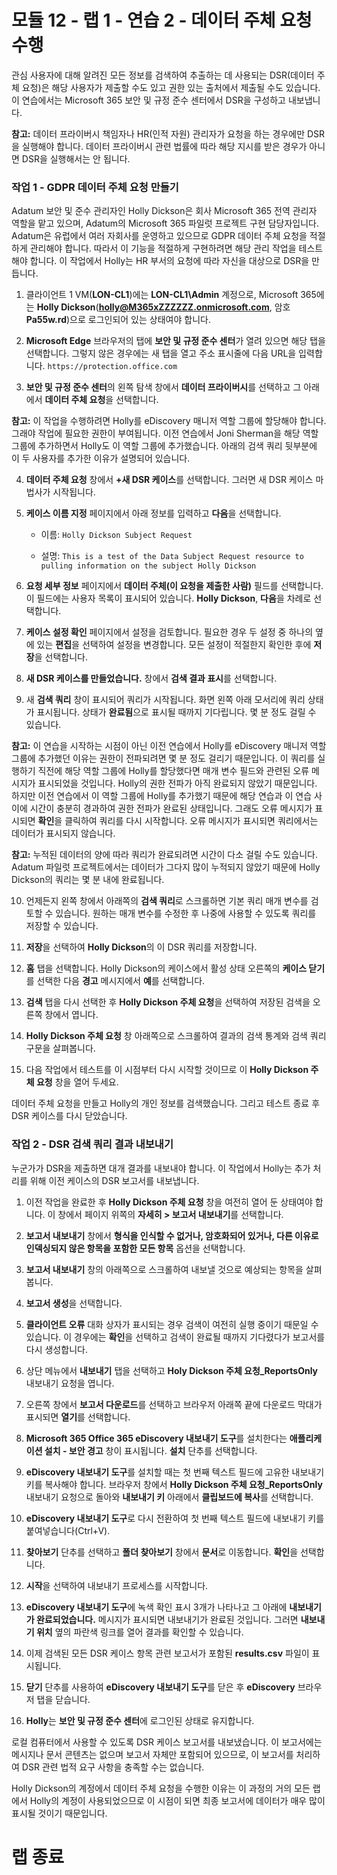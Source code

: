 ﻿# 모듈 12 - 랩 1 - 연습 2 - 데이터 주체 요청 수행 

관심 사용자에 대해 알려진 모든 정보를 검색하여 추출하는 데 사용되는 DSR(데이터 주체 요청)은 해당 사용자가 제출할 수도 있고 권한 있는 출처에서 제출될 수도 있습니다. 이 연습에서는 Microsoft 365 보안 및 규정 준수 센터에서 DSR을 구성하고 내보냅니다.

**참고:** 데이터 프라이버시 책임자나 HR(인적 자원) 관리자가 요청을 하는 경우에만 DSR을 실행해야 합니다. 데이터 프라이버시 관련 법률에 따라 해당 지시를 받은 경우가 아니면 DSR을 실행해서는 안 됩니다.

### 작업 1 - GDPR 데이터 주체 요청 만들기

Adatum 보안 및 준수 관리자인 Holly Dickson은 회사 Microsoft 365 전역 관리자 역할을 맡고 있으며, Adatum의 Microsoft 365 파일럿 프로젝트 구현 담당자입니다. Adatum은 유럽에서 여러 자회사를 운영하고 있으므로 GDPR 데이터 주체 요청을 적절하게 관리해야 합니다. 따라서 이 기능을 적절하게 구현하려면 해당 관리 작업을 테스트해야 합니다. 이 작업에서 Holly는 HR 부서의 요청에 따라 자신을 대상으로 DSR을 만듭니다.

1. 클라이언트 1 VM(**LON-CL1**)에는 **LON-CL1\Admin** 계정으로, Microsoft 365에는 **Holly Dickson**(**holly@M365xZZZZZZ.onmicrosoft.com**, 암호 **Pa55w.rd**)으로 로그인되어 있는 상태여야 합니다. 

2. **Microsoft Edge** 브라우저의 탭에 **보안 및 규정 준수 센터**가 열려 있으면 해당 탭을 선택합니다. 그렇지 않은 경우에는 새 탭을 열고 주소 표시줄에 다음 URL을 입력합니다. `https://protection.office.com`

3. **보안 및 규정 준수 센터**의 왼쪽 탐색 창에서 **데이터 프라이버시**를 선택하고 그 아래에서 **데이터 주체 요청**을 선택합니다.  

‎**참고:** 이 작업을 수행하려면 Holly를 eDiscovery 매니저 역할 그룹에 할당해야 합니다. 그래야 작업에 필요한 권한이 부여됩니다. 이전 연습에서 Joni Sherman을 해당 역할 그룹에 추가하면서 Holly도 이 역할 그룹에 추가했습니다. 아래의 검색 쿼리 뒷부분에 이 두 사용자를 추가한 이유가 설명되어 있습니다. 

4. **데이터 주체 요청** 창에서 **+새 DSR 케이스**를 선택합니다. 그러면 새 DSR 케이스 마법사가 시작됩니다.

5. **케이스 이름 지정** 페이지에서 아래 정보를 입력하고 **다음**을 선택합니다.

	- 이름: `Holly Dickson Subject Request`

	- 설명: `This is a test of the Data Subject Request resource to pulling information on the subject Holly Dickson`

6. **요청 세부 정보** 페이지에서 **데이터 주체(이 요청을 제출한 사람)** 필드를 선택합니다. 이 필드에는 사용자 목록이 표시되어 있습니다. **Holly Dickson**, **다음**을 차례로 선택합니다.

7. **케이스 설정 확인** 페이지에서 설정을 검토합니다. 필요한 경우 두 설정 중 하나의 옆에 있는 **편집**을 선택하여 설정을 변경합니다. 모든 설정이 적절한지 확인한 후에 **저장**을 선택합니다.

8. **새 DSR 케이스를 만들었습니다.** 창에서 **검색 결과 표시**를 선택합니다.

9. 새 **검색 쿼리** 창이 표시되어 쿼리가 시작됩니다. 화면 왼쪽 아래 모서리에 쿼리 상태가 표시됩니다. 상태가 **완료됨**으로 표시될 때까지 기다립니다. 몇 분 정도 걸릴 수 있습니다. 

**참고:** 이 연습을 시작하는 시점이 아닌 이전 연습에서 Holly를 eDiscovery 매니저 역할 그룹에 추가했던 이유는 권한이 전파되려면 몇 분 정도 걸리기 때문입니다. 이 쿼리를 실행하기 직전에 해당 역할 그룹에 Holly를 할당했다면 매개 변수 필드와 관련된 오류 메시지가 표시되었을 것입니다. Holly의 권한 전파가 아직 완료되지 않았기 때문입니다. 하지만 이전 연습에서 이 역할 그룹에 Holly를 추가했기 때문에 해당 연습과 이 연습 사이에 시간이 충분히 경과하여 권한 전파가 완료된 상태입니다. 그래도 오류 메시지가 표시되면 **확인**을 클릭하여 쿼리를 다시 시작합니다. 오류 메시지가 표시되면 쿼리에서는 데이터가 표시되지 않습니다.   
	
‎**참고:** 누적된 데이터의 양에 따라 쿼리가 완료되려면 시간이 다소 걸릴 수도 있습니다. Adatum 파일럿 프로젝트에서는 데이터가 그다지 많이 누적되지 않았기 때문에 Holly Dickson의 쿼리는 몇 분 내에 완료됩니다.

10. 언제든지 왼쪽 창에서 아래쪽의 **검색 쿼리**로 스크롤하면 기본 쿼리 매개 변수를 검토할 수 있습니다. 원하는 매개 변수를 수정한 후 나중에 사용할 수 있도록 쿼리를 저장할 수 있습니다.

11. **저장**을 선택하여 **Holly Dickson**의 이 DSR 쿼리를 저장합니다.

12. **홈** 탭을 선택합니다. Holly Dickson의 케이스에서 활성 상태 오른쪽의 **케이스 닫기**를 선택한 다음 **경고** 메시지에서 **예**를 선택합니다. 

13. **검색** 탭을 다시 선택한 후 **Holly Dickson 주체 요청**을 선택하여 저장된 검색을 오른쪽 창에서 엽니다. 

14. **Holly Dickson 주체 요청** 창 아래쪽으로 스크롤하여 결과의 검색 통계와 검색 쿼리 구문을 살펴봅니다. 

15. 다음 작업에서 테스트를 이 시점부터 다시 시작할 것이므로 이 **Holly Dickson 주체 요청** 창을 열어 두세요.

데이터 주체 요청을 만들고 Holly의 개인 정보를 검색했습니다. 그리고 테스트 종료 후 DSR 케이스를 다시 닫았습니다. 


### 작업 2 - DSR 검색 쿼리 결과 내보내기

누군가가 DSR을 제출하면 대개 결과를 내보내야 합니다. 이 작업에서 Holly는 추가 처리를 위해 이전 케이스의 DSR 보고서를 내보냅니다.

1. 이전 작업을 완료한 후 **Holly Dickson 주체 요청** 창을 여전히 열어 둔 상태여야 합니다. 이 창에서 페이지 위쪽의 **자세히 > 보고서 내보내기**를 선택합니다.

1. **보고서 내보내기** 창에서 **형식을 인식할 수 없거나, 암호화되어 있거나, 다른 이유로 인덱싱되지 않은 항목을 포함한 모든 항목** 옵션을 선택합니다.

1. **보고서 내보내기** 창의 아래쪽으로 스크롤하여 내보낼 것으로 예상되는 항목을 살펴봅니다. 

1. **보고서 생성**을 선택합니다.

1. **클라이언트 오류** 대화 상자가 표시되는 경우 검색이 여전히 실행 중이기 때문일 수 있습니다. 이 경우에는 **확인**을 선택하고 검색이 완료될 때까지 기다렸다가 보고서를 다시 생성합니다. 

1. 상단 메뉴에서 **내보내기** 탭을 선택하고 **Holy Dickson 주체 요청_ReportsOnly** 내보내기 요청을 엽니다.

1. 오른쪽 창에서 **보고서 다운로드**를 선택하고 브라우저 아래쪽 끝에 다운로드 막대가 표시되면 **열기**를 선택합니다.

1. **Microsoft 365 Office 365 eDiscovery 내보내기 도구**를 설치한다는 **애플리케이션 설치 - 보안 경고** 창이 표시됩니다. **설치** 단추를 선택합니다.

1. **eDiscovery 내보내기 도구**를 설치할 때는 첫 번째 텍스트 필드에 고유한 내보내기 키를 복사해야 합니다. 브라우저 창에서 **Holly Dickson 주체 요청_ReportsOnly** 내보내기 요청으로 돌아와 **내보내기 키** 아래에서 **클립보드에 복사**를 선택합니다.

1. **eDiscovery 내보내기 도구**로 다시 전환하여 첫 번째 텍스트 필드에 내보내기 키를 붙여넣습니다(Ctrl+V).

1. **찾아보기** 단추를 선택하고 **폴더 찾아보기** 창에서 **문서**로 이동합니다. **확인**을 선택합니다.

1. **시작**을 선택하여 내보내기 프로세스를 시작합니다.

1. **eDiscovery 내보내기 도구**에 녹색 확인 표시 3개가 나타나고 그 아래에 **내보내기가 완료되었습니다.** 메시지가 표시되면 내보내기가 완료된 것입니다. 그러면 **내보내기 위치** 옆의 파란색 링크를 열어 결과를 확인할 수 있습니다.

1. 이제 검색된 모든 DSR 케이스 항목 관련 보고서가 포함된 **results.csv** 파일이 표시됩니다.

1. **닫기** 단추를 사용하여 **eDiscovery 내보내기 도구**를 닫은 후 **eDiscovery** 브라우저 탭을 닫습니다.

1. **Holly**는 **보안 및 규정 준수 센터**에 로그인된 상태로 유지합니다.

로컬 컴퓨터에서 사용할 수 있도록 DSR 케이스 보고서를 내보냈습니다. 이 보고서에는 메시지나 문서 콘텐츠는 없으며 보고서 자체만 포함되어 있으므로, 이 보고서를 처리하여 DSR 관련 법적 요구 사항을 충족할 수는 없습니다.

Holly Dickson의 계정에서 데이터 주체 요청을 수행한 이유는 이 과정의 거의 모든 랩에서 Holly의 계정이 사용되었으므로 이 시점이 되면 최종 보고서에 데이터가 매우 많이 표시될 것이기 때문입니다.


# 랩 종료  
